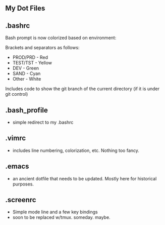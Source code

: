 **My Dot Files**
---

**.bashrc**
---
Bash prompt is now colorized based on environment:

Brackets and separators as follows:
- PROD/PRD - Red
- TEST/TST - Yellow
- DEV      - Green
- SAND     - Cyan
- Other    - White

Includes code to show the git branch of the current directory (if it is under git control)


**.bash_profile**
---
- simple redirect to my .bashrc

**.vimrc**
---
- includes line numbering, colorization, etc.  Nothing too fancy.

**.emacs**
---
- an ancient dotfile that needs to be updated.  Mostly here for historical purposes.

**.screenrc**
---
- Simple mode line and a few key bindings
- soon to be replaced w/tmux.  someday.  maybe.
